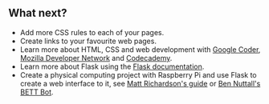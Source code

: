 ## What next?

- Add more CSS rules to each of your pages.
- Create links to your favourite web pages.
- Learn more about HTML, CSS and web development with [Google Coder](https://projects.raspberrypi.org/en/projects/coder-html-css-lessons/), [Mozilla Developer Network](https://developer.mozilla.org/en-US/Learn) and [Codecademy](https://www.codecademy.com/en/tracks/web).
- Learn more about Flask using the [Flask documentation](http://flask.pocoo.org/docs).
- Create a physical computing project with Raspberry Pi and use Flask to create a web interface to it, see [Matt Richardson's guide](http://mattrichardson.com/Raspberry-Pi-Flask/index.html) or [Ben Nuttall's BETT Bot](https://github.com/bennuttall/bett-bot).

